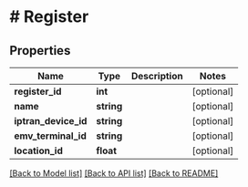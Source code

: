 # # Register

## Properties

Name | Type | Description | Notes
------------ | ------------- | ------------- | -------------
**register_id** | **int** |  | [optional] 
**name** | **string** |  | [optional] 
**iptran_device_id** | **string** |  | [optional] 
**emv_terminal_id** | **string** |  | [optional] 
**location_id** | **float** |  | [optional] 

[[Back to Model list]](../../README.md#documentation-for-models) [[Back to API list]](../../README.md#documentation-for-api-endpoints) [[Back to README]](../../README.md)


